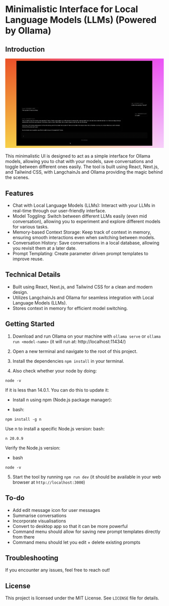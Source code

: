Minimalistic Interface for Local Language Models (LLMs) (Powered by Ollama)
=========================================================

Introduction
------------

[![Watch the video](assets/preview.png)](https://github.com/richawo/minimal-llm-ui/assets/35015261/666053ed-cba8-45a6-9a96-ff8b2b525dbd)


This minimalistic UI is designed to act as a simple interface for Ollama models, allowing you to chat with your models, save conversations and toggle between different ones easily. The tool is built using React, Next.js, and Tailwind CSS, with LangchainJs and Ollama providing the magic behind the scenes.

Features
--------

* Chat with Local Language Models (LLMs): Interact with your LLMs in real-time through our user-friendly interface.
* Model Toggling: Switch between different LLMs easily (even mid conversation), allowing you to experiment and explore different models for various tasks.
* Memory-based Context Storage: Keep track of context in memory, ensuring smooth interactions even when switching between models.
* Conversation History: Save conversations in a local database, allowing you revisit them at a later date.
* Prompt Templating: Create parameter driven prompt templates to improve reuse.

Technical Details
----------------

* Built using React, Next.js, and Tailwind CSS for a clean and modern design.
* Utilizes LangchainJs and Ollama for seamless integration with Local Language Models (LLMs).
* Stores context in memory for efficient model switching.

Getting Started
---------------

1. Download and run Ollama on your machine with `ollama serve` or `ollama run <model-name>` (it will run at: http://localhost:11434/)
2. Open a new terminal and navigate to the root of this project.
3. Install the dependencies `npm install` in your terminal.

4. Also check whether your node by doing:  
```
node -v
```
If it is less than 14.0.1.
You can do this to update it:
- Install n using npm (Node.js package manager):

 - bash:

```
npm install -g n
```
Use n to install a specific Node.js version:
bash:
```
n 20.0.9
```
Verify the Node.js version:
- bash
```
node -v
```

5. Start the tool by running `npm run dev` (it should be available in your web browser at `http://localhost:3000`)

To-do
---------------

- Add edit message icon for user messages
- Summarise conversations
- Incorporate visualisations
- Convert to desktop app so that it can be more powerful
- Command menu should allow for saving new prompt templates directly from there
- Command menu should let you edit + delete existing prompts

Troubleshooting
---------------

If you encounter any issues, feel free to reach out!

License
-------

This project is licensed under the MIT License. See `LICENSE` file for details.
